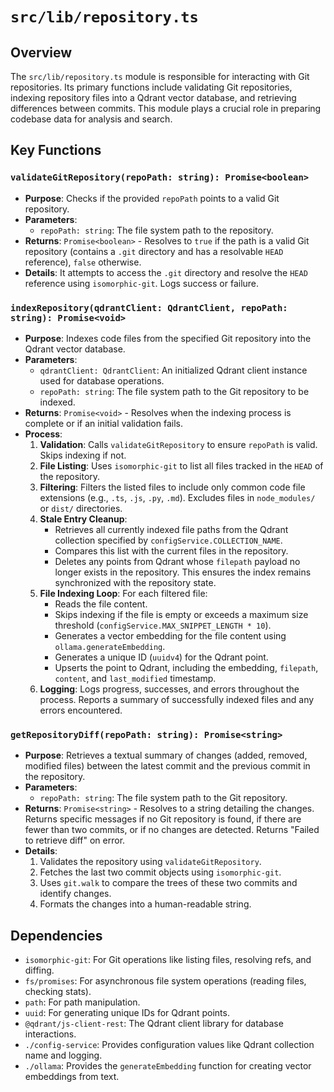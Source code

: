 # `src/lib/repository.ts`

## Overview

The `src/lib/repository.ts` module is responsible for interacting with Git repositories. Its primary functions include validating Git repositories, indexing repository files into a Qdrant vector database, and retrieving differences between commits. This module plays a crucial role in preparing codebase data for analysis and search.

## Key Functions

### `validateGitRepository(repoPath: string): Promise<boolean>`

-   **Purpose**: Checks if the provided `repoPath` points to a valid Git repository.
-   **Parameters**:
    -   `repoPath: string`: The file system path to the repository.
-   **Returns**: `Promise<boolean>` - Resolves to `true` if the path is a valid Git repository (contains a `.git` directory and has a resolvable `HEAD` reference), `false` otherwise.
-   **Details**: It attempts to access the `.git` directory and resolve the `HEAD` reference using `isomorphic-git`. Logs success or failure.

### `indexRepository(qdrantClient: QdrantClient, repoPath: string): Promise<void>`

-   **Purpose**: Indexes code files from the specified Git repository into the Qdrant vector database.
-   **Parameters**:
    -   `qdrantClient: QdrantClient`: An initialized Qdrant client instance used for database operations.
    -   `repoPath: string`: The file system path to the Git repository to be indexed.
-   **Returns**: `Promise<void>` - Resolves when the indexing process is complete or if an initial validation fails.
-   **Process**:
    1.  **Validation**: Calls `validateGitRepository` to ensure `repoPath` is valid. Skips indexing if not.
    2.  **File Listing**: Uses `isomorphic-git` to list all files tracked in the `HEAD` of the repository.
    3.  **Filtering**: Filters the listed files to include only common code file extensions (e.g., `.ts`, `.js`, `.py`, `.md`). Excludes files in `node_modules/` or `dist/` directories.
    4.  **Stale Entry Cleanup**:
        -   Retrieves all currently indexed file paths from the Qdrant collection specified by `configService.COLLECTION_NAME`.
        -   Compares this list with the current files in the repository.
        -   Deletes any points from Qdrant whose `filepath` payload no longer exists in the repository. This ensures the index remains synchronized with the repository state.
    5.  **File Indexing Loop**: For each filtered file:
        -   Reads the file content.
        -   Skips indexing if the file is empty or exceeds a maximum size threshold (`configService.MAX_SNIPPET_LENGTH * 10`).
        -   Generates a vector embedding for the file content using `ollama.generateEmbedding`.
        -   Generates a unique ID (`uuidv4`) for the Qdrant point.
        -   Upserts the point to Qdrant, including the embedding, `filepath`, `content`, and `last_modified` timestamp.
    6.  **Logging**: Logs progress, successes, and errors throughout the process. Reports a summary of successfully indexed files and any errors encountered.

### `getRepositoryDiff(repoPath: string): Promise<string>`

-   **Purpose**: Retrieves a textual summary of changes (added, removed, modified files) between the latest commit and the previous commit in the repository.
-   **Parameters**:
    -   `repoPath: string`: The file system path to the Git repository.
-   **Returns**: `Promise<string>` - Resolves to a string detailing the changes. Returns specific messages if no Git repository is found, if there are fewer than two commits, or if no changes are detected. Returns "Failed to retrieve diff" on error.
-   **Details**:
    1.  Validates the repository using `validateGitRepository`.
    2.  Fetches the last two commit objects using `isomorphic-git`.
    3.  Uses `git.walk` to compare the trees of these two commits and identify changes.
    4.  Formats the changes into a human-readable string.

## Dependencies

-   `isomorphic-git`: For Git operations like listing files, resolving refs, and diffing.
-   `fs/promises`: For asynchronous file system operations (reading files, checking stats).
-   `path`: For path manipulation.
-   `uuid`: For generating unique IDs for Qdrant points.
-   `@qdrant/js-client-rest`: The Qdrant client library for database interactions.
-   `./config-service`: Provides configuration values like Qdrant collection name and logging.
-   `./ollama`: Provides the `generateEmbedding` function for creating vector embeddings from text.
